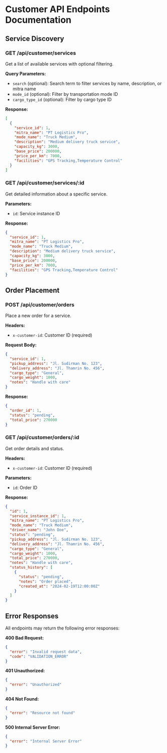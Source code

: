 # Customer API Endpoints Documentation

## Service Discovery

### GET /api/customer/services
Get a list of available services with optional filtering.

**Query Parameters:**
- `search` (optional): Search term to filter services by name, description, or mitra name
- `mode_id` (optional): Filter by transportation mode ID
- `cargo_type_id` (optional): Filter by cargo type ID

**Response:**
```json
[
  {
    "service_id": 1,
    "mitra_name": "PT Logistics Pro",
    "mode_name": "Truck Medium",
    "description": "Medium delivery truck service",
    "capacity_kg": 3000,
    "base_price": 200000,
    "price_per_km": 7000,
    "facilities": "GPS Tracking,Temperature Control"
  }
]
```

### GET /api/customer/services/:id
Get detailed information about a specific service.

**Parameters:**
- `id`: Service instance ID

**Response:**
```json
{
  "service_id": 1,
  "mitra_name": "PT Logistics Pro",
  "mode_name": "Truck Medium",
  "description": "Medium delivery truck service",
  "capacity_kg": 3000,
  "base_price": 200000,
  "price_per_km": 7000,
  "facilities": "GPS Tracking,Temperature Control"
}
```

## Order Placement

### POST /api/customer/orders
Place a new order for a service.

**Headers:**
- `x-customer-id`: Customer ID (required)

**Request Body:**
```json
{
  "service_id": 1,
  "pickup_address": "Jl. Sudirman No. 123",
  "delivery_address": "Jl. Thamrin No. 456",
  "cargo_type": "General",
  "cargo_weight": 1000,
  "notes": "Handle with care"
}
```

**Response:**
```json
{
  "order_id": 1,
  "status": "pending",
  "total_price": 270000
}
```

### GET /api/customer/orders/:id
Get order details and status.

**Headers:**
- `x-customer-id`: Customer ID (required)

**Parameters:**
- `id`: Order ID

**Response:**
```json
{
  "id": 1,
  "service_instance_id": 1,
  "mitra_name": "PT Logistics Pro",
  "mode_name": "Truck Medium",
  "driver_name": "John Doe",
  "status": "pending",
  "pickup_address": "Jl. Sudirman No. 123",
  "delivery_address": "Jl. Thamrin No. 456",
  "cargo_type": "General",
  "cargo_weight": 1000,
  "total_price": 270000,
  "notes": "Handle with care",
  "status_history": [
    {
      "status": "pending",
      "notes": "Order placed",
      "created_at": "2024-02-19T12:00:00Z"
    }
  ]
}
```

## Error Responses

All endpoints may return the following error responses:

**400 Bad Request:**
```json
{
  "error": "Invalid request data",
  "code": "VALIDATION_ERROR"
}
```

**401 Unauthorized:**
```json
{
  "error": "Unauthorized"
}
```

**404 Not Found:**
```json
{
  "error": "Resource not found"
}
```

**500 Internal Server Error:**
```json
{
  "error": "Internal Server Error"
}
``` 